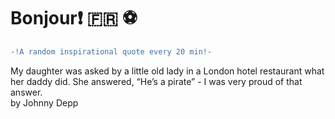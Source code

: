 # Bonjour:exclamation: :fr: :soccer:
``` diff \
-!A random inspirational quote every 20 min!- 
```
My daughter was asked by a little old lady in a London hotel restaurant what her daddy did. She answered, “He’s a pirate” - I was very proud of that answer. \
by Johnny Depp